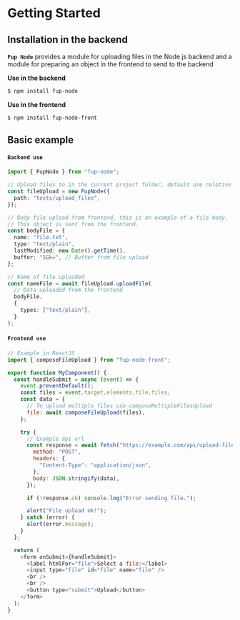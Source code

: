 # Getting Started

## Installation in the backend

**`Fup Node`** provides a module for uploading files in the Node.js backend and a module for preparing an object in the frontend to send to the backend

**Use in the backend**

```sh
$ npm install fup-node
```

**Use in the frontend**

```sh
$ npm install fup-node-front
```

## Basic example

#### `Backend use`

```ts
import { FupNode } from "fup-node";

// Upload files to in the current project folder, default use relative path
const fileUpload = new FupNode({
  path: "tests/upload_files",
});

// Body file upload from frontend, this is an example of a file body.
// This object is sent from the frontend.
const bodyFile = {
  name: "file.txt",
  type: "text/plain",
  lastModified: new Date().getTime(),
  buffer: "SGk=", // Buffer from file upload
};

// Name of file uploaded
const nameFile = await fileUpload.uploadFile(
  // Data uploaded from the frontend
  bodyFile,
  {
    types: ["text/plain"],
  }
);
```

#### `Frontend use`

```js
// Example in ReactJS
import { composeFileUpload } from "fup-node-front";

export function MyComponent() {
  const handleSubmit = async (event) => {
    event.preventDefault();
    const files = event.target.elements.file.files;
    const data = {
      // To upload multiple files use composeMultipleFilesUpload
      file: await composeFileUpload(files),
    };

    try {
      // Example api url
      const response = await fetch("https://example.com/api/upload-file", {
        method: "POST",
        headers: {
          "Content-Type": "application/json",
        },
        body: JSON.stringify(data),
      });

      if (!response.ok) console.log("Error sending file.");

      alert("File upload ok!");
    } catch (error) {
      alert(error.message);
    }
  };

  return (
    <form onSubmit={handleSubmit}>
      <label htmlFor="file">Select a file:</label>
      <input type="file" id="file" name="file" />
      <br />
      <br />
      <button type="submit">Upload</button>
    </form>
  );
}
```
